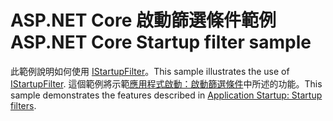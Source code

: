 # <a name="aspnet-core-startup-filter-sample"></a><span data-ttu-id="e391d-101">ASP.NET Core 啟動篩選條件範例</span><span class="sxs-lookup"><span data-stu-id="e391d-101">ASP.NET Core Startup filter sample</span></span>

<span data-ttu-id="e391d-102">此範例說明如何使用 [IStartupFilter](https://docs.microsoft.com/dotnet/api/microsoft.aspnetcore.hosting.istartupfilter)。</span><span class="sxs-lookup"><span data-stu-id="e391d-102">This sample illustrates the use of [IStartupFilter](https://docs.microsoft.com/dotnet/api/microsoft.aspnetcore.hosting.istartupfilter).</span></span> <span data-ttu-id="e391d-103">這個範例將示範[應用程式啟動：啟動篩選條件](https://docs.microsoft.com/aspnet/core/fundamentals/startup#startup-filters)中所述的功能。</span><span class="sxs-lookup"><span data-stu-id="e391d-103">This sample demonstrates the features described in [Application Startup: Startup filters](https://docs.microsoft.com/aspnet/core/fundamentals/startup#startup-filters).</span></span>

